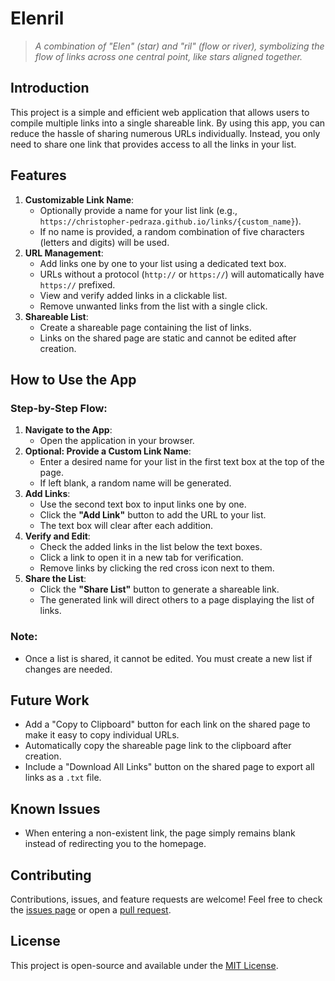 # Elenril

> _A combination of "Elen" (star) and "ril" (flow or river), symbolizing the flow of links across one central point, like stars aligned together._

## Introduction

This project is a simple and efficient web application that allows users to compile multiple links into a single shareable link. By using this app, you can reduce the hassle of sharing numerous URLs individually. Instead, you only need to share one link that provides access to all the links in your list.

## Features

1. **Customizable Link Name**:
    - Optionally provide a name for your list link (e.g., `https://christopher-pedraza.github.io/links/{custom_name}`).
    - If no name is provided, a random combination of five characters (letters and digits) will be used.
2. **URL Management**:
    - Add links one by one to your list using a dedicated text box.
    - URLs without a protocol (`http://` or `https://`) will automatically have `https://` prefixed.
    - View and verify added links in a clickable list.
    - Remove unwanted links from the list with a single click.
3. **Shareable List**:
    - Create a shareable page containing the list of links.
    - Links on the shared page are static and cannot be edited after creation.

## How to Use the App

### Step-by-Step Flow:

1. **Navigate to the App**:
    - Open the application in your browser.
2. **Optional: Provide a Custom Link Name**:
    - Enter a desired name for your list in the first text box at the top of the page.
    - If left blank, a random name will be generated.
3. **Add Links**:
    - Use the second text box to input links one by one.
    - Click the **"Add Link"** button to add the URL to your list.
    - The text box will clear after each addition.
4. **Verify and Edit**:
    - Check the added links in the list below the text boxes.
    - Click a link to open it in a new tab for verification.
    - Remove links by clicking the red cross icon next to them.
5. **Share the List**:
    - Click the **"Share List"** button to generate a shareable link.
    - The generated link will direct others to a page displaying the list of links.

### Note:

-   Once a list is shared, it cannot be edited. You must create a new list if changes are needed.

## Future Work

-   Add a "Copy to Clipboard" button for each link on the shared page to make it easy to copy individual URLs.
-   Automatically copy the shareable page link to the clipboard after creation.
-   Include a "Download All Links" button on the shared page to export all links as a `.txt` file.

## Known Issues

-   When entering a non-existent link, the page simply remains blank instead of redirecting you to the homepage.

## Contributing

Contributions, issues, and feature requests are welcome! Feel free to check the [issues page](https://github.com/christopher-pedraza/links/issues) or open a [pull request](https://github.com/christopher-pedraza/links/pulls).

## License

This project is open-source and available under the [MIT License](LICENSE).
